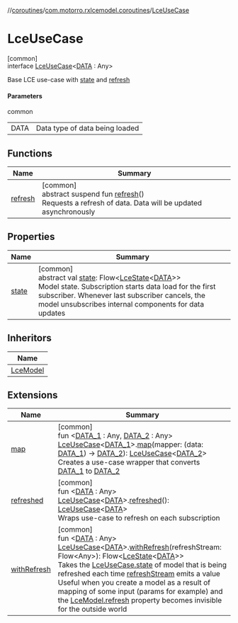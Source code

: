 //[coroutines](../../../index.md)/[com.motorro.rxlcemodel.coroutines](../index.md)/[LceUseCase](index.md)

# LceUseCase

[common]\
interface [LceUseCase](index.md)&lt;[DATA](index.md) : Any&gt;

Base LCE use-case with [state](state.md) and [refresh](refresh.md)

#### Parameters

common

| | |
|---|---|
| DATA | Data type of data being loaded |

## Functions

| Name | Summary |
|---|---|
| [refresh](refresh.md) | [common]<br>abstract suspend fun [refresh](refresh.md)()<br>Requests a refresh of data. Data will be updated asynchronously |

## Properties

| Name | Summary |
|---|---|
| [state](state.md) | [common]<br>abstract val [state](state.md): Flow&lt;[LceState](../../../../lce/lce/com.motorro.rxlcemodel.lce/-lce-state/index.md)&lt;[DATA](index.md)&gt;&gt;<br>Model state. Subscription starts data load for the first subscriber. Whenever last subscriber cancels, the model unsubscribes internal components for data updates |

## Inheritors

| Name |
|---|
| [LceModel](../-lce-model/index.md) |

## Extensions

| Name | Summary |
|---|---|
| [map](../map.md) | [common]<br>fun &lt;[DATA_1](../map.md) : Any, [DATA_2](../map.md) : Any&gt; [LceUseCase](index.md)&lt;[DATA_1](../map.md)&gt;.[map](../map.md)(mapper: (data: [DATA_1](../map.md)) -&gt; [DATA_2](../map.md)): [LceUseCase](index.md)&lt;[DATA_2](../map.md)&gt;<br>Creates a use-case wrapper that converts [DATA_1](../map.md) to [DATA_2](../map.md) |
| [refreshed](../refreshed.md) | [common]<br>fun &lt;[DATA](../refreshed.md) : Any&gt; [LceUseCase](index.md)&lt;[DATA](../refreshed.md)&gt;.[refreshed](../refreshed.md)(): [LceUseCase](index.md)&lt;[DATA](../refreshed.md)&gt;<br>Wraps use-case to refresh on each subscription |
| [withRefresh](../with-refresh.md) | [common]<br>fun &lt;[DATA](../with-refresh.md) : Any&gt; [LceUseCase](index.md)&lt;[DATA](../with-refresh.md)&gt;.[withRefresh](../with-refresh.md)(refreshStream: Flow&lt;Any&gt;): Flow&lt;[LceState](../../../../lce/lce/com.motorro.rxlcemodel.lce/-lce-state/index.md)&lt;[DATA](../with-refresh.md)&gt;&gt;<br>Takes the [LceUseCase.state](state.md) of model that is being refreshed each time [refreshStream](../with-refresh.md) emits a value Useful when you create a model as a result of mapping of some input (params for example) and the [LceModel.refresh](../../../../coroutines/com.motorro.rxlcemodel.coroutines/-lce-model/refresh.md) property becomes invisible for the outside world |
